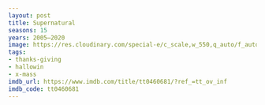 ```yaml
---
layout: post
title: Supernatural
seasons: 15
years: 2005–2020
image: https://res.cloudinary.com/special-e/c_scale,w_550,q_auto/f_auto/Series%20posters/Supernatural.png
tags:
- thanks-giving
- hallowin
- x-mass
imdb_url: https://www.imdb.com/title/tt0460681/?ref_=tt_ov_inf
imdb_code: tt0460681
---
```

